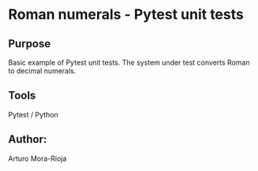 # Roman numerals - Pytest unit tests

## Purpose
Basic example of Pytest unit tests.
The system under test converts Roman to decimal numerals.

## Tools
Pytest / Python

## Author:
Arturo Mora-Rioja
